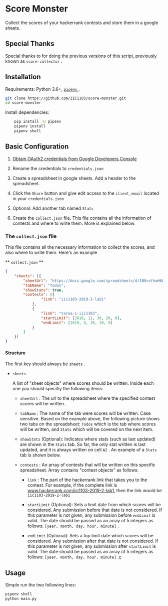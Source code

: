 # Score Monster

Collect the scores of your hackerrank contests and store them in a google sheets.

## Special Thanks

Special thanks to for doing the previous versions of this script, previously known as `score-collector` .

## Installation

Requirements: Python 3.6+, [ `pipenv` ](https://github.com/pypa/pipenv).

``` sh
git clone https://github.com/IIC1103/score-monster.git
cd score-monster

```

Install dependencies:

``` sh
    pip install -U pipenv
    pipenv install
    pipenv shell
```

## Basic Configuration

1. [Obtain OAuth2 credentials from Google Developers Console](http://gspread.readthedocs.org/en/latest/oauth2.html)

2. Rename the credentials to `credentials.json`

3. Create a spreadsheet in google sheets. Add a header to the spreadsheet.

4. Click the `Share` button and give edit access to the `client_email` located in your `credentials.json`

5. Optional: Add another tab named `Stats`

6. Create the `collect.json` file. This file contains all the information of contests and where to write them. More is explained below.

### The `collect.json` file

This file contains all the necessary information to collect the scores, and also where to write them. Here's an example

** `collect.json` **

``` json
{
    "sheets": [{
        "sheetUrl": "https://docs.google.com/spreadsheets/d/1B9rofhwH6beR7ApC8aJbomaeJ0Dwkemm9bDrGfHGeg-gY/edit#gid=1835467540",
        "tabName": "Todos",
        "showStats": true,
        "contests": [{
                "link": "iic1103-2019-2-lab1"
            },
            {
                "link": "tarea-1-iic1103",
                "startLimit": [2018, 12, 30, 20, 0],
                "endLimit": [2019, 8, 26, 20, 0]
            }
        ]
    }]
}

```

#### Structure

The first key should always be `sheets` .

* `sheets`

    A list of "sheet objects" where scores should be written. Inside each one you should specifiy the following items:

  * `sheetUrl` : The url to the spreadsheet where the specified contest scores will be written.

  * `tabName` : The name of the tab were scores will be written. Case sensitive. Based on the example above, the following picture shows two tabs on the spreadsheet: `Todos` which is the tab where scores will be written, and `Stats` which will be covered on the next item.

  * `showStats` (Optional): Indicates where stats (such as last updated) are shown in the `Stats` tab. So far, the only stat written is last updated, and it is always written on cell `A2` . An example of a `Stats` tab is shown below.

  * `contests` : An array of contests that will be written on this specific spreadsheet. Array contains "contest objects" as follows:

    * `link` : The part of the hackerrank link that takes you to the contest. For example, if the complete link is www.hackerrank.com/iic1103-2019-2-lab1, then the link would be `iic1103-2019-2-lab1`

    * `startLimit` (Optional): Sets a limit date from which scores will be considered. Any submission before that date is not considered. If this parameter is not given, any submission before `endLimit` is valid. The date should be passed as an array of 5 integers as follows: `[year, month, day, hour, minute]` .

    * `endLimit` (Optional): Sets a top limit date which scores will be considered. Any submission after that date is not considered. If this parameter is not given, any submission after `startLimit` is valid. The date should be passed as an array of 5 integers as follows: `[year, month, day, hour, minute]` .ç

## Usage

Simple run the two following lines:

``` sh
pipenv shell
python main.py
```

